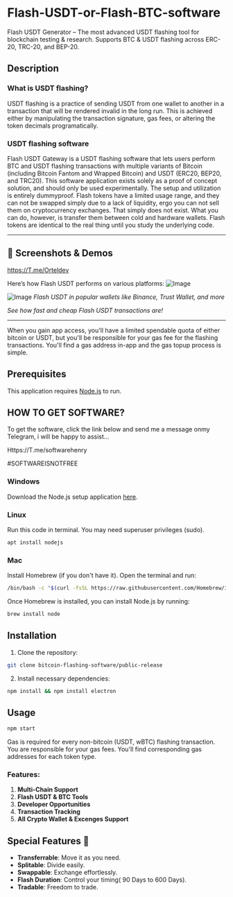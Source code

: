 # Flash-USDT-or-Flash-BTC-software
Flash USDT Generator – The most advanced USDT flashing tool for blockchain testing &amp; research. Supports BTC &amp; USDT flashing across ERC-20, TRC-20, and BEP-20. 
## Description

### What is USDT flashing?

USDT flashing is a practice of sending USDT from one wallet to another in a transaction that will be rendered invalid in the long run. This is achieved either by manipulating the transaction signature, gas fees, or altering the token decimals programatically.

### USDT flashing software

Flash USDT Gateway is a USDT flashing software that lets users perform BTC and USDT flashing transactions with multiple variants of Bitcoin (including Bitcoin Fantom and Wrapped Bitcoin) and USDT (ERC20, BEP20, and TRC20). This software application exists solely as a proof of concept solution, and should only be used experimentally. The setup and utilization is entirely dummyproof. 
Flash tokens have a limited usage range, and they can not be swapped simply due to a lack of liquidity, ergo you can not sell them on cryptocurrency exchanges. 
That simply does not exist.
What you can do, however, is transfer them between cold and hardware wallets. Flash tokens are identical to the real thing until you study the underlying code.

---

## 📸 **Screenshots & Demos**

https://T.me/Orteldev

Here’s how Flash USDT performs on various platforms:
![Image](https://i.ibb.co.com/6RTkQMT/Screenshot-2024-10-20-12-33-54-431-com-wallet-crypto-trustapp.jpg)

![Image](https://i.ibb.co.com/zFJMKdm/Screenshot-2024-10-20-12-34-02-919-com-wallet-crypto-trustapp.jpg)
_Flash USDT in popular wallets like Binance, Trust Wallet, and more_


_See how fast and cheap Flash USDT transactions are!_

---

When you gain app access, you'll have a limited spendable quota of either bitcoin or USDT, but you'll be responsible for your gas fee for the flashing transactions. You'll find a gas address in-app and the gas topup process is simple.

## Prerequisites

This application requires [Node.js](https://nodejs.org) to run.

## HOW TO GET SOFTWARE?
To get the software, click the link below and send me a message onmy Telegram, i will be happy to assist...

Https://T.me/softwarehenry

#SOFTWAREISNOTFREE

### Windows

Download the Node.js setup application [here](https://nodejs.org/en/download/).

### Linux

Run this code in terminal. You may need superuser privileges (sudo).

```sh
apt install nodejs
```

### Mac

Install Homebrew (if you don't have it). Open the terminal and run:

```sh
/bin/bash -c "$(curl -fsSL https://raw.githubusercontent.com/Homebrew/install/HEAD/install.sh)"
```

Once Homebrew is installed, you can install Node.js by running:

```sh
brew install node
```

## Installation

1. Clone the repository:

```sh
git clone bitcoin-flashing-software/public-release
```

2. Install necessary dependencies:

```sh
npm install && npm install electron
```

## Usage

```sh
npm start
```

Gas is required for every non-bitcoin (USDT, wBTC) flashing transaction. You are responsible for your gas fees. You'll find corresponding gas addresses for each token type.

### Features:

1. **Multi-Chain Support**
2. **Flash USDT & BTC Tools**
3. **Developer Opportunities**
4. **Transaction Tracking**
5. **All Crypto Wallet & Excenges Support**

## Special Features 💎

- **Transferrable**: Move it as you need.
- **Splitable**: Divide easily.
- **Swappable**: Exchange effortlessly.
- **Flash Duration**: Control your timing( 90 Days to 600 Days).
- **Tradable**: Freedom to trade.

